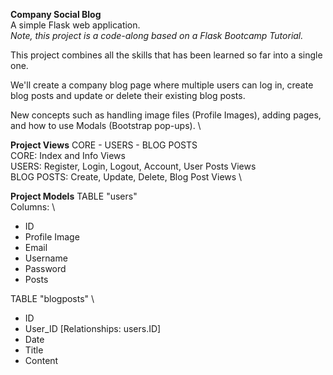 **Company Social Blog** \
A simple Flask web application. \
*Note, this project is a code-along based on a Flask Bootcamp Tutorial.*
 
This project combines all the skills that has been learned so far into a single one.

We'll create a company blog page where multiple users can log in, create blog posts and update or delete their existing blog posts.

New concepts such as handling image files (Profile Images), adding pages, and how to use Modals (Bootstrap pop-ups). \

**Project Views**
CORE  -  USERS  -  BLOG POSTS \
CORE: Index and Info Views \
USERS: Register, Login, Logout, Account, User Posts Views \
BLOG POSTS: Create, Update, Delete, Blog Post Views \

**Project Models**
TABLE "users" \
Columns: \
- ID
- Profile Image
- Email
- Username
- Password
- Posts

TABLE "blogposts" \
- ID
- User_ID [Relationships: users.ID]
- Date
- Title
- Content
